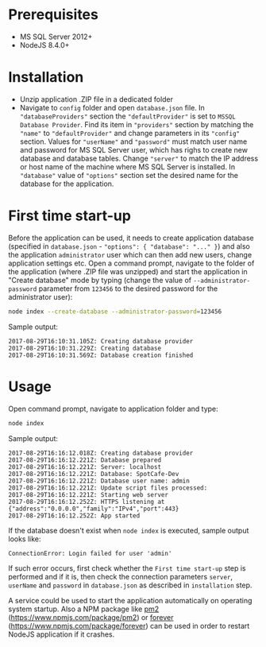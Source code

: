 # Prerequisites
* MS SQL Server 2012+
* NodeJS 8.4.0+

# Installation
* Unzip application .ZIP file in a dedicated folder 
* Navigate to ```config``` folder and open ```database.json``` file. In ```"databaseProviders"``` section the ```"defaultProvider"``` is set to ```MSSQL Database Provider```. Find its item in ```"providers"``` section by matching the ```"name"``` to ```"defaultProvider"``` and change parameters in its ```"config"``` section. Values for ```"userName"``` and ```"password"``` must match user name and password for MS SQL Server user, which has righs to create new database and database tables. Change ```"server"``` to match the IP address or host name of the machine where MS SQL Server is installed. In ```"database"``` value of ```"options"``` section set the desired name for the database for the application.

# First time start-up
Before the application can be used, it needs to create application database (specified in ```database.json``` - ```"options": { "database": "..." }```) and also the application ```administrator``` user which can then add new users, change application settings etc. Open a command prompt, navigate to the folder of the application (where .ZIP file was unzipped) and start the application in "Create database" mode by typing (change the value of ```--administrator-password``` parameter from ```123456``` to the desired password for the administrator user):
```bash
node index --create-database --administrator-password=123456
```
Sample output:
```
2017-08-29T16:10:31.105Z: Creating database provider
2017-08-29T16:10:31.229Z: Creating database
2017-08-29T16:10:31.569Z: Database creation finished
```

# Usage
Open command prompt, navigate to application folder and type:
```bash
node index
```
Sample output:
```
2017-08-29T16:16:12.018Z: Creating database provider
2017-08-29T16:16:12.221Z: Database prepared
2017-08-29T16:16:12.221Z: Server: localhost
2017-08-29T16:16:12.221Z: Database: SpotCafe-Dev
2017-08-29T16:16:12.221Z: Database user name: admin
2017-08-29T16:16:12.221Z: Update script files processed: 
2017-08-29T16:16:12.221Z: Starting web server
2017-08-29T16:16:12.252Z: HTTPS listening at {"address":"0.0.0.0","family":"IPv4","port":443}
2017-08-29T16:16:12.252Z: App started
```

If the database doesn't exist when ```node index``` is executed, sample output looks like:
```
ConnectionError: Login failed for user 'admin'
```
If such error occurs, first check whether the ```First time start-up``` step is performed and if it is, then check the connection parameters ```server```, ```userName``` and ```password``` in ```database.json``` as described in ```installation``` step.

A service could be used to start the application automatically on operating system startup. Also a NPM package like [pm2](https://www.npmjs.com/package/pm2) (https://www.npmjs.com/package/pm2) or [forever](https://www.npmjs.com/package/forever) (https://www.npmjs.com/package/forever) can be used in order to restart NodeJS application if it crashes.